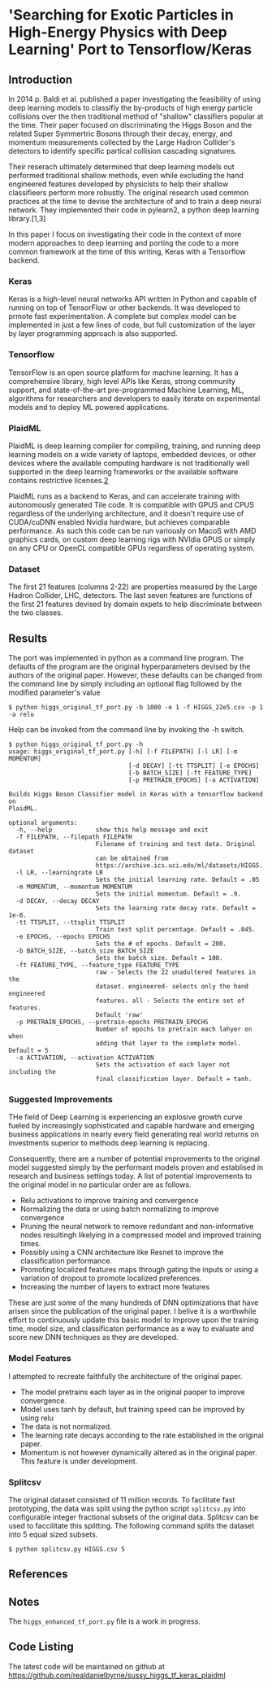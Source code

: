 # 'Searching for Exotic Particles in High-Energy Physics with Deep Learning' Port to Tensorflow/Keras


## Introduction

In 2014 p. Baldi et al. published a paper investigating the feasibility of using deep learning models to classifiy the by-products of high energy particle collisions over the then traditional method of "shallow" classifiers popular at the time. Their paper focused on discriminating the Higgs Boson and the related Super Symmertric Bosons through their decay, energy, and momentum measurements collected by the Large Hadron Collider's detectors to identify specific partical collision cascading signatures.

Their reserach ultimately determined that deep learning models out performed traditional shallow methods, even while excluding the hand engineered features developed by physicists to help their shallow classifieers perform more robustly.  The original research used common practices at the time to devise the architecture of and to train a deep neural network.  They implemented their code in pylearn2, a python deep learning library.[1,3]

In this paper I focus on investigating their code in the context of more modern approaches to deep learning and porting the code to a more common framework at the time of this writing, Keras with a Tensorflow backend.

### Keras 

Keras is a high-level neural networks API written in Python and capable of running on top of TensorFlow or other backends.  It was developed to prmote fast experimentation. A complete but complex model can be implemented in just a few lines of code, but full customization of the layer by layer programming approach is also supported. 

### Tensorflow

TensorFlow is an open source platform for machine learning. It has a comprehensive library, high level APIs like Keras, strong community support, and state-of-the-art pre-programmed Machine Learning, ML, algorithms for researchers and developers to easily iterate on experimental models and to deploy ML powered applications.


### PlaidML

PlaidML is deep learning compiler for compiling, training, and running deep learning models on a wide variety of laptops, embedded devices, or other devices where the available computing hardware is not traditionally well supported in the deep learning frameworks or the available software contains restrictive licenses.[2]

PlaidML runs as a backend to Keras, and can accelerate training with autonomously generated Tile code. It is compatible with GPUS and CPUS regardless of the underlying architecture, and it doesn't require use of CUDA/cuDNN enabled Nvidia hardware, but achieves comparable performance.  As such this code can be run variously on MacoS with AMD graphics cards, on custom deep learning rigs with NVIdia GPUS or simply on any CPU or OpenCL compatible GPUs regardless of operating system. 

### Dataset

The first 21 features (columns 2-22) are properties measured by the Large Hadron Collider, LHC, detectors. The last seven features are functions of the first 21 features devised by domain expets to help discriminate between the two classes. 

## Results

The port was implemented in python as a command line program.  The defaults of the program are the original hyperparameters devised by the authors of the original paper.  However, these defaults can be changed from the command line by simply including an optional flag followed by the modified parameter's value

    $ python higgs_original_tf_port.py -b 1000 -e 1 -f HIGGS_22e5.csv -p 1 -a relu

Help can be invoked from the command line by invoking the -h switch.

    $ python higgs_original_tf_port.py -h
    usage: higgs_original_tf_port.py [-h] [-f FILEPATH] [-l LR] [-m MOMENTUM]
                                     [-d DECAY] [-tt TTSPLIT] [-e EPOCHS]
                                     [-b BATCH_SIZE] [-ft FEATURE_TYPE]
                                     [-p PRETRAIN_EPOCHS] [-a ACTIVATION]
    
    Builds Higgs Boson Classifier model in Keras with a tensorflow backend on
    PlaidML.
    
    optional arguments:
      -h, --help            show this help message and exit
      -f FILEPATH, --filepath FILEPATH
                            Filename of training and test data. Original dataset
                            can be obtained from
                            https://archive.ics.uci.edu/ml/datasets/HIGGS.
      -l LR, --learningrate LR
                            Sets the initial learning rate. Default = .05
      -m MOMENTUM, --momentum MOMENTUM
                            Sets the initial momentum. Default = .9.
      -d DECAY, --decay DECAY
                            Sets the learning rate decay rate. Default = 1e-6.
      -tt TTSPLIT, --ttsplit TTSPLIT
                            Train test split percentage. Default = .045.
      -e EPOCHS, --epochs EPOCHS
                            Sets the # of epochs. Default = 200.
      -b BATCH_SIZE, --batch_size BATCH_SIZE
                            Sets the batch size. Default = 100.
      -ft FEATURE_TYPE, --feature_type FEATURE_TYPE
                            raw - Selects the 22 unadultered features in the
                            dataset. engineered- selects only the hand engineered
                            features. all - Selects the entire set of features.
                            Default 'raw'
      -p PRETRAIN_EPOCHS, --pretrain-epochs PRETRAIN_EPOCHS
                            Number of epochs to pretrain each lahyer on when
                            adding that layer to the complete model. Default = 5
      -a ACTIVATION, --activation ACTIVATION
                            Sets the activation of each layer not including the
                            final classification layer. Default = tanh.

### Suggested Improvements

THe field of Deep Learning is experiencing an explosive growth curve fueled by increasingly sophisticated and capable hardware and emerging business applications in nearly every field generating real world returns on investments superior to methods deep learning is replacing.  

Consequently, there are a number of potential improvements to the original model suggested simply by the performant models proven and establised in research and business settings today.  A list of potential improvements to the original model in no particular order are as follows.

- Relu activations to improve training and convergence
- Normalizing the data or using batch normalizing to improve convergence
- Pruning the neural network to remove redundant and non-informative nodes resultingh likelying in a compressed model and improved training times.
- Possibly using a CNN architecture like Resnet to improve the classification performance.
- Promoting localized features maps through gating the inputs or using a variation of dropout to promote localized preferences.
- Increasing the number of layers to extract more features

These are just some of the many hundreds of DNN optimizations that have arisen since the publication of the original paper.  I belive it is a worthwhile effort to continuously update this basic model to improve upon the training time, model size, and classificaton performance as a way to evaluate and score new DNN techniques as they are developed.

### Model Features

I attempted to recreate faithfully the architecture of the original paper.  

- The model pretrains each layer as in the original paoper to improve convergence.
- Model uses tanh by default, but training speed can be improved by using relu
- The data is not normalized.
- The learning rate decays according to the rate established in the original paper.
- Momentum is not however dynamically altered as in the original paper.  This feature is under development.

### Splitcsv

The original dataset consisted of 11 million records.  To facilitate fast prototyping, the data was split using the python script `splitcsv.py` into configurable integer fractional subsets of the original data.  Splitcsv can be used to faccilitate this splitting.  The following command splits the dataset into 5 equal sized subsets.

    $ python splitcsv.py HIGGS.csv 5

## References
[1]: https://github.com/uci-igb/higgs-susy "Higgs-Sussy"
[2]: https://github.com/plaidml/plaidml "Plaidml"
[3]: https://arxiv.org/pdf/1402.4735.pdf "Searching for Exotic Particles in High-Energy Physics with Deep Learning"
[4]: https://archive.ics.uci.edu/ml/datasets/HIGGS "HIGGS Data Set"

## Notes

The `higgs_enhanced_tf_port.py` file is a work in progress.

## Code Listing

The latest code will be maintained on github at https://github.com/realdanielbyrne/sussy_higgs_tf_keras_plaidml 

